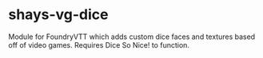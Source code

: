 # shays-vg-dice
Module for FoundryVTT which adds custom dice faces and textures based off of video games. Requires Dice So Nice! to function.
